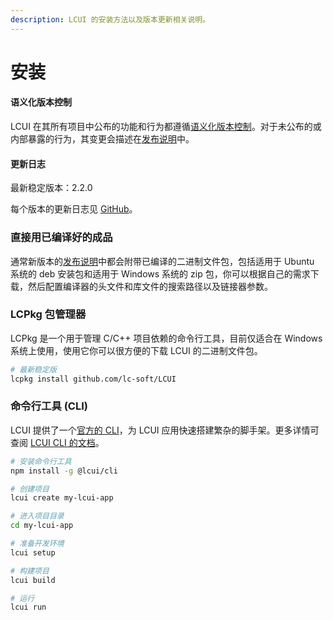 ```yaml
---
description: LCUI 的安装方法以及版本更新相关说明。
---
```


# 安装

#### 语义化版本控制 <a id="&#x8BED;&#x4E49;&#x5316;&#x7248;&#x672C;&#x63A7;&#x5236;"></a>

LCUI 在其所有项目中公布的功能和行为都遵循[语义化版本控制](https://semver.org/lang/zh-CN/)。对于未公布的或内部暴露的行为，其变更会描述在[发布说明](https://github.com/lc-soft/LCUI/releases)中。

#### 更新日志 <a id="&#x66F4;&#x65B0;&#x65E5;&#x5FD7;"></a>

最新稳定版本：2.2.0

每个版本的更新日志见 [GitHub](https://github.com/lc-soft/LCUI/releases)。

### 直接用已编译好的成品

通常新版本的[发布说明](https://github.com/lc-soft/LCUI/releases)中都会附带已编译的二进制文件包，包括适用于 Ubuntu 系统的 deb 安装包和适用于 Windows 系统的 zip 包，你可以根据自己的需求下载，然后配置编译器的头文件和库文件的搜索路径以及链接器参数。

### LCPkg 包管理器

LCPkg 是一个用于管理 C/C++ 项目依赖的命令行工具，目前仅适合在 Windows 系统上使用，使用它你可以很方便的下载 LCUI 的二进制文件包。

```bash
# 最新稳定版
lcpkg install github.com/lc-soft/LCUI
```

### 命令行工具 \(CLI\)

LCUI 提供了一个[官方的 CLI](https://github.com/lc-ui/lcui-cli)，为 LCUI 应用快速搭建繁杂的脚手架。更多详情可查阅 [LCUI CLI 的文档](https://github.com/lc-ui/lcui-cli)。

```bash
# 安装命令行工具
npm install -g @lcui/cli

# 创建项目
lcui create my-lcui-app

# 进入项目目录
cd my-lcui-app

# 准备开发环境
lcui setup

# 构建项目
lcui build

# 运行
lcui run
```



